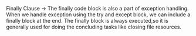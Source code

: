 Finally Clause
-> The finally code block is also a part of exception handling. When we handle exception using the try and except block, we can include a finally block at the end. The finally block is always executed,so it is generally used for doing the concluding tasks like closing file resources.